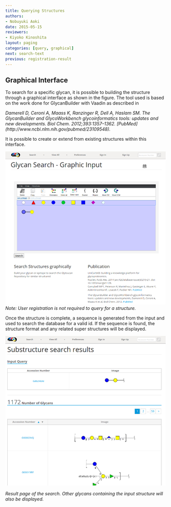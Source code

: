 ```yaml
---
title: Querying Structures
authors:
- Nobuyuki Aoki
date: 2015-05-15
reviewers:
- Kiyoko Kinoshita
layout: paging
categories: [query, graphical]
next: search-text
previous: registration-result
---
```


Graphical Interface
------------

To search for a specific glycan, it is possible to building the structure through a graphical interface as shown in the figure.  The tool used is based on the work done for GlycanBuilder with Vaadin as described in

<cite>
 Damerell D, Ceroni A, Maass K, Ranzinger R, Dell A, Haslam SM. The GlycanBuilder and GlycoWorkbench glycoinformatics tools: updates and new developments. Biol Chem. 2012;393:1357–1362. [PubMed](http://www.ncbi.nlm.nih.gov/pubmed/23109548).
</cite>

It is possible to create or extend from existing structures within this interface.

![Glytoucan Graphical Interface](/images/manual/search-graphical.png)
_Note: User registration is not required to query for a structure._

Once the structure is complete, a sequence is generated from the input and used to search the database for a valid id.  If the sequence is found, the structure format and any related super structures will be displayed.

![Glytoucan Graphical Interface Results](/images/manual/search-result.png)

_Result page of the search.  Other glycans containing the input structure will also be displayed._
